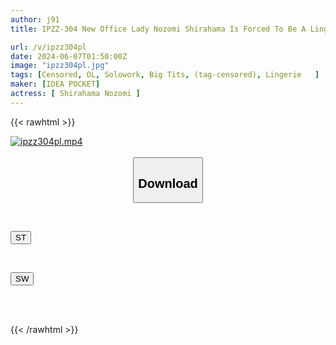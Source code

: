 ```yaml
---
author: j91
title: IPZZ-304 New Office Lady Nozomi Shirahama Is Forced To Be A Lingerie Model After Her Big Breasts Are Discovered

url: /v/ipzz304pl
date: 2024-06-07T01:50:00Z
image: "ipzz304pl.jpg"
tags: [Censored, OL, Solowork, Big Tits, (tag-censored), Lingerie	]
maker: [IDEA POCKET]
actress: [ Shirahama Nozomi ]
---
```



{{< rawhtml >}}

<div class="video" data-videoid="3wg8Y1YWPjIdevP">
    <a href="javascript:;">
        <img src="/v/ipzz304pl/ipzz304pl.jpg" width="WIDTH" height="HEIGHT" alt="ipzz304pl.mp4" loading="lazy">
    </a>
</div>

<script type="text/javascript" src="https://j91.asia/asset/on-demand-st.js"></script>

<br>
  <link rel="stylesheet" href="https://j91.asia/asset/bs5.css">
  
  <center>
  <button class="btn btn-primary" type="button" data-bs-toggle="collapse" data-bs-target=".multi-collapse" aria-expanded="false" aria-controls="multiCollapseExample1 multiCollapseExample2"><h2>Download</h2></button></center>
</p>
<div class="row">
  <div class="col">
    <div class="collapse multi-collapse" id="multiCollapseExample1">
      <div class="card card-body">
	      	      <br>
<div class="buttons">  
<p><a href="/v/ipzz304pl/st.html" target="_blank"><button class="btn-hover color-3"><i class="fa fa-download"></i> ST</button></a></p></div>
    </div>
  </div>
</div>
  <div class="col">
    <div class="collapse multi-collapse" id="multiCollapseExample2">
      <div class="card card-body">
	      <br>
<div class="buttons">
<p><a href="/v/ipzz304pl/sw.html" target="_blank"><button class="btn-hover color-2"><i class="fa fa-download"></i> SW</button></a></p></div>
<br><br>
      </div>
    </div>
  </div>
</div>

{{< /rawhtml >}}